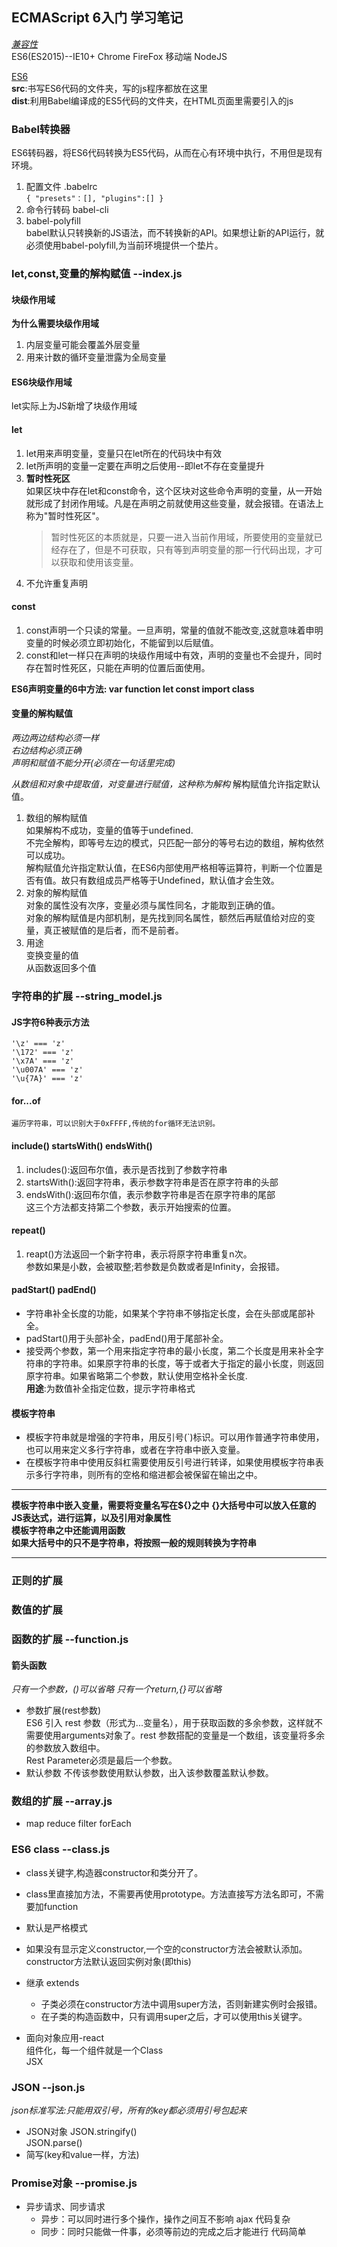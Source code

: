 ## ECMAScript 6入门 学习笔记
[*兼容性*](https://kangax.github.io/compat-table/es6/)		
ES6(ES2015)--IE10+ Chrome FireFox 移动端 NodeJS		


[ES6](http://es6.ruanyifeng.com/#docs/let)		
**src**:书写ES6代码的文件夹，写的js程序都放在这里		
**dist**:利用Babel编译成的ES5代码的文件夹，在HTML页面里需要引入的js 		

### Babel转换器		
ES6转码器，将ES6代码转换为ES5代码，从而在心有环境中执行，不用但是现有环境。		

1. 配置文件 .babelrc	
	`{
		"presets"：[],
		"plugins":[]
	}`		
2. 命令行转码 babel-cli	
3. babel-polyfill	
	babel默认只转换新的JS语法，而不转换新的API。如果想让新的API运行，就必须使用babel-polyfill,为当前环境提供一个垫片。		


### let,const,变量的解构赋值	--index.js 		
#### 块级作用域		
**为什么需要块级作用域**	
1. 内层变量可能会覆盖外层变量	
2. 	用来计数的循环变量泄露为全局变量		

#### ES6块级作用域	
let实际上为JS新增了块级作用域	

#### let		
1. let用来声明变量，变量只在let所在的代码块中有效		
2. let所声明的变量一定要在声明之后使用--即let不存在变量提升	
3. **暂时性死区**		
如果区块中存在let和const命令，这个区块对这些命令声明的变量，从一开始就形成了封闭作用域。凡是在声明之前就使用这些变量，就会报错。在语法上称为"暂时性死区"。	
	> 暂时性死区的本质就是，只要一进入当前作用域，所要使用的变量就已经存在了，但是不可获取，只有等到声明变量的那一行代码出现，才可以获取和使用该变量。	
4. 不允许重复声明		

#### const
1. const声明一个只读的常量。一旦声明，常量的值就不能改变,这就意味着申明变量的时候必须立即初始化，不能留到以后赋值。				
2. const和let一样只在声明的块级作用域中有效，声明的变量也不会提升，同时存在暂时性死区，只能在声明的位置后面使用。	

**ES6声明变量的6中方法: var function let const import class**				

#### 变量的解构赋值		

*两边两边结构必须一样*	
*右边结构必须正确*	
*声明和赋值不能分开(必须在一句话里完成)*	

*从数组和对象中提取值，对变量进行赋值，这种称为解构*	
解构赋值允许指定默认值。	
1. 数组的解构赋值		
	如果解构不成功，变量的值等于undefined.		
	不完全解构，即等号左边的模式，只匹配一部分的等号右边的数组，解构依然可以成功。		
	解构赋值允许指定默认值，在ES6内部使用严格相等运算符，判断一个位置是否有值。故只有数组成员严格等于Undefined，默认值才会生效。	
2. 对象的解构赋值		
	对象的属性没有次序，变量必须与属性同名，才能取到正确的值。		
	对象的解构赋值是内部机制，是先找到同名属性，额然后再赋值给对应的变量，真正被赋值的是后者，而不是前者。	
3. 用途		
	变换变量的值	
	从函数返回多个值	


### 字符串的扩展	--string_model.js 		
#### JS字符6种表示方法
	'\z' === 'z'	
	'\172' === 'z'	
	'\x7A' === 'z'
	'\u007A' === 'z'
	'\u{7A}' === 'z'		

#### for...of	
	遍历字符串，可以识别大于0xFFFF,传统的for循环无法识别。	

#### include() startsWith() endsWith()	
1. includes():返回布尔值，表示是否找到了参数字符串	
2. startsWith():返回字符串，表示参数字符串是否在原字符串的头部	
3. endsWith():返回布尔值，表示参数字符串是否在原字符串的尾部	
	这三个方法都支持第二个参数，表示开始搜索的位置。	

#### repeat()	
1. reapt()方法返回一个新字符串，表示将原字符串重复n次。		
	参数如果是小数，会被取整;若参数是负数或者是Infinity，会报错。	

#### padStart() padEnd()	
* 字符串补全长度的功能，如果某个字符串不够指定长度，会在头部或尾部补全。		
* padStart()用于头部补全，padEnd()用于尾部补全。	
* 接受两个参数，第一个用来指定字符串的最小长度，第二个长度是用来补全字符串的字符串。如果原字符串的长度，等于或者大于指定的最小长度，则返回原字符串。如果省略第二个参数，默认使用空格补全长度.	
	**用途**:为数值补全指定位数，提示字符串格式	

#### 模板字符串	
 * 模板字符串就是增强的字符串，用反引号(`)标识。可以用作普通字符串使用，也可以用来定义多行字符串，或者在字符串中嵌入变量。			
* 在模板字符串中使用反斜杠需要使用反引号进行转译，如果使用模板字符串表示多行字符串，则所有的空格和缩进都会被保留在输出之中。
***	
**模板字符串中嵌入变量，需要将变量名写在${}之中**
**{}大括号中可以放入任意的JS表达式，进行运算，以及引用对象属性**	
**模板字符串之中还能调用函数**	
**如果大括号中的只不是字符串，将按照一般的规则转换为字符串**		

---		
### 正则的扩展		
### 数值的扩展	

### 函数的扩展	--function.js 		
#### 箭头函数	
*只有一个参数，()可以省略*	
*只有一个return,{}可以省略* 	

* 参数扩展(rest参数)	
ES6 引入 rest 参数（形式为...变量名），用于获取函数的多余参数，这样就不需要使用arguments对象了。rest 参数搭配的变量是一个数组，该变量将多余的参数放入数组中。	
Rest Parameter必须是最后一个参数。	
* 默认参数
不传该参数使用默认参数，出入该参数覆盖默认参数。	

### 数组的扩展	--array.js 	
* map reduce filter forEach		

### ES6 class  --class.js
* class关键字,构造器constructor和类分开了。				
* class里直接加方法，不需要再使用prototype。方法直接写方法名即可，不需要加function	
* 默认是严格模式	
* 如果没有显示定义constructor,一个空的constructor方法会被默认添加。constructor方法默认返回实例对象(即this)		


* 继承
	extends		
	* 子类必须在constructor方法中调用super方法，否则新建实例时会报错。	
	* 在子类的构造函数中，只有调用super之后，才可以使用this关键字。	

* 面向对象应用-react	
	组件化，每一个组件就是一个Class	
	JSX			

### JSON  --json.js
*json标准写法:只能用双引号，所有的key都必须用引号包起来*		
* JSON对象
	JSON.stringify()	
	JSON.parse()		
* 简写(key和value一样，方法)


### Promise对象  --promise.js
* 异步请求、同步请求
	* 异步：可以同时进行多个操作，操作之间互不影响  ajax     代码复杂
	* 同步：同时只能做一件事，必须等前边的完成之后才能进行    代码简单







